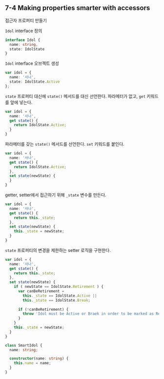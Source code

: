 ## 7-4 Making properties smarter with accessors
접근자 프로퍼티 만들기

`Idol` interface 정의
```ts
interface Idol {
  name: string,
  state: IdolState
}
```

`Idol` interface 오브젝트 생성
```ts
var idol = {
  name: '사나',
  state: IdolState.Active
};
```

`state` 프로퍼티 대신에 `state()` 메서드를 대신 선언한다. 파라메터가 없고, `get` 키워드를 앞에 넣는다.
```ts
var idol = {
  name: '사나',
  get state() {
    return IdolState.Active;
  }
}
```

파라메터를 갖는 `state()` 메서드를 선언한다. `set` 키워드를 붙인다.
```ts
var idol = {
  name: '사나',
  get state() {
    return IdolState.Active;
  },
  set state(newState) {
  }
}
```

getter, setter에서 접근하기 위해 `_state` 변수를 만든다.
```ts
var idol = {
  name: '사나',
  get state() {
    return this._state;
  },
  set state(newState) {
    this._state = newState;
  }
}
```

`state` 프로퍼티의 변경을 제한하는 setter 로직을 구현한다.
```ts
var idol = {
  name: '사나',
  get state() {
    return this._state;
  },
  set state(newState) {
    if ( newState == IdolState.Retirement ) {
      var canBeRetirement =
        this._state == IdolState.Active ||
        this._state == IdolState.Break;
      
      if (!canBeRetirement) {
        throw 'Idol must be Active or Braek in order to be marked as Retirement';
      }
    }
    this._state = newState;
  }
}
```

```ts
class SmartIdol {
  name: string;

  constructor(name: string) {
    this.name = name;
  }
}
```

```ts
```

```ts
```

```ts
```

```ts
```

```ts
```

```ts
```
